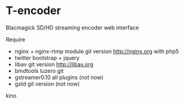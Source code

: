 # T-encoder
Blacmagick SD/HD streaming encoder web interface

Require
- nginx + nginx-rtmp module git version http://nginx.org with php5 
- twitter bootstrap + jquery 
- libav git version http://libav.org
- bmdtools luzero git 
- gstreamer0.10 all plugins (not now)
- gstd git version (not now)


kino  